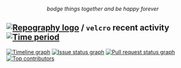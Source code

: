 <p align="center">
  <em>bodge things together and be happy forever</em>
</p>

## [![Repography logo](https://images.repography.com/logo.svg)](https://repography.com) / `velcro` recent activity [![Time period](https://images.repography.com/29579691/velcro-xiv/velcro/recent-activity/29c2135ee9f755a972c875dcddb2bb03_badge.svg)](https://repography.com)
[![Timeline graph](https://images.repography.com/29579691/velcro-xiv/velcro/recent-activity/29c2135ee9f755a972c875dcddb2bb03_timeline.svg)](https://github.com/velcro-xiv/velcro/commits)
[![Issue status graph](https://images.repography.com/29579691/velcro-xiv/velcro/recent-activity/29c2135ee9f755a972c875dcddb2bb03_issues.svg)](https://github.com/velcro-xiv/velcro/issues)
[![Pull request status graph](https://images.repography.com/29579691/velcro-xiv/velcro/recent-activity/29c2135ee9f755a972c875dcddb2bb03_prs.svg)](https://github.com/velcro-xiv/velcro/pulls)
[![Top contributors](https://images.repography.com/29579691/velcro-xiv/velcro/recent-activity/29c2135ee9f755a972c875dcddb2bb03_users.svg)](https://github.com/velcro-xiv/velcro/graphs/contributors)

